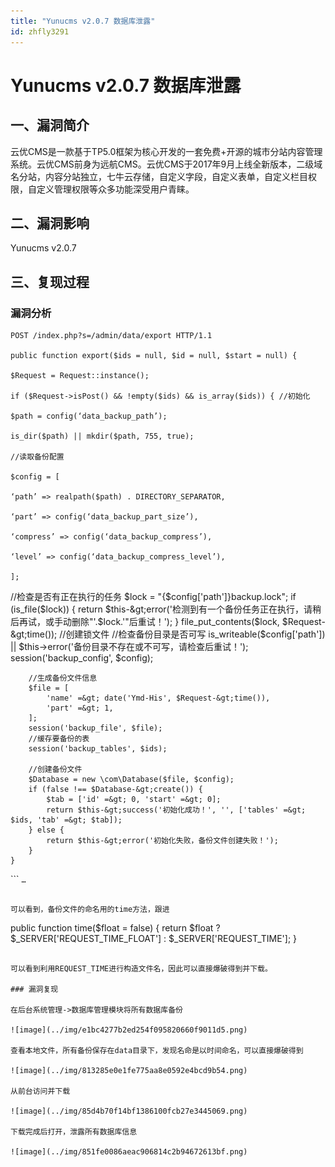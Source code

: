 ```yaml
---
title: "Yunucms v2.0.7 数据库泄露"
id: zhfly3291
---
```


# Yunucms v2.0.7 数据库泄露

## 一、漏洞简介

云优CMS是一款基于TP5.0框架为核心开发的一套免费+开源的城市分站内容管理系统。云优CMS前身为远航CMS。云优CMS于2017年9月上线全新版本，二级域名分站，内容分站独立，七牛云存储，自定义字段，自定义表单，自定义栏目权限，自定义管理权限等众多功能深受用户青睐。

## 二、漏洞影响

Yunucms v2.0.7

## 三、复现过程

### 漏洞分析

```
POST /index.php?s=/admin/data/export HTTP/1.1

public function export($ids = null, $id = null, $start = null) {

$Request = Request::instance();

if ($Request->isPost() && !empty($ids) && is_array($ids)) { //初始化

$path = config(‘data_backup_path’);

is_dir($path) || mkdir($path, 755, true);

//读取备份配置

$config = [

‘path’ => realpath($path) . DIRECTORY_SEPARATOR,

‘part’ => config(‘data_backup_part_size’),

‘compress’ => config(‘data_backup_compress’),

‘level’ => config(‘data_backup_compress_level’),

];

```
 //检查是否有正在执行的任务
        $lock = "{$config['path']}backup.lock";
        if (is_file($lock)) {
            return $this-&gt;error('检测到有一个备份任务正在执行，请稍后再试，或手动删除"'.$lock.'"后重试！');
        }
        file_put_contents($lock, $Request-&gt;time()); //创建锁文件
        //检查备份目录是否可写
        is_writeable($config['path']) || $this-&gt;error('备份目录不存在或不可写，请检查后重试！');
        session('backup_config', $config);

        //生成备份文件信息
        $file = [
            'name' =&gt; date('Ymd-His', $Request-&gt;time()),
            'part' =&gt; 1,
        ];
        session('backup_file', $file);
        //缓存要备份的表
        session('backup_tables', $ids);

        //创建备份文件
        $Database = new \com\Database($file, $config);
        if (false !== $Database-&gt;create()) {
            $tab = ['id' =&gt; 0, 'start' =&gt; 0];
            return $this-&gt;success('初始化成功！', '', ['tables' =&gt; $ids, 'tab' =&gt; $tab]);
        } else {
            return $this-&gt;error('初始化失败，备份文件创建失败！');
        }
    } 
``` `…` 
```

可以看到，备份文件的命名用的time方法，跟进

```
public function time($float = false)
    {
        return $float ? $_SERVER['REQUEST_TIME_FLOAT'] : $_SERVER['REQUEST_TIME'];
    } 
```

可以看到利用REQUEST_TIME进行构造文件名，因此可以直接爆破得到并下载。

### 漏洞复现

在后台系统管理->数据库管理模块将所有数据库备份

![image](../img/e1bc4277b2ed254f095820660f9011d5.png)

查看本地文件，所有备份保存在data目录下，发现名命是以时间命名，可以直接爆破得到

![image](../img/813285e0e1fe775aa8e0592e4bcd9b54.png)

从前台访问并下载

![image](../img/85d4b70f14bf1386100fcb27e3445069.png)

下载完成后打开，泄露所有数据库信息

![image](../img/851fe0086aeac906814c2b94672613bf.png)